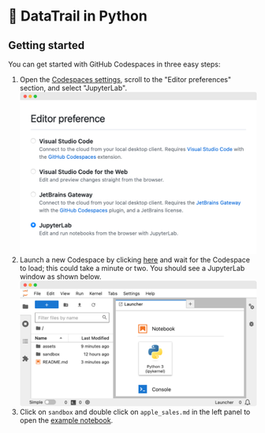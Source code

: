 # 🐍 DataTrail in Python

## Getting started

You can get started with GitHub Codespaces in three easy steps:

1. Open the [Codespaces settings](https://github.com/settings/codespaces), scroll to the "Editor preferences" section, and select "JupyterLab".
![](assets/codespaces-editor-preference.png)
2. Launch a new Codespace by clicking [here](https://codespaces.new/tillahoffmann/datatrail-python?quickstart=1) and wait for the Codespace to load; this could take a minute or two. You should see a JupyterLab window as shown below.
![](assets/codespaces-jupyterlab.png)
3. Click on `sandbox` and double click on `apple_sales.md` in the left panel to open the [example notebook](sandbox/apple_sales.md).
